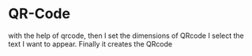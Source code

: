 # QR-Code
with the help of qrcode, then I set the dimensions of QRcode I select the text I want to appear. Finally it creates the QRcode
